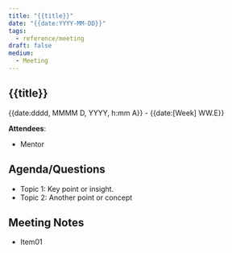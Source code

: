 ```yaml
---
title: "{{title}}"
date: "{{date:YYYY-MM-DD}}"
tags:
  - reference/meeting
draft: false
medium:
  - Meeting
---
```


## {{title}}

{{date:dddd, MMMM D, YYYY, h:mm A}} - {{date:[Week] WW.E}}

**Attendees**:

- Mentor

## Agenda/Questions

- Topic 1: Key point or insight.
- Topic 2: Another point or concept

## Meeting Notes

- Item01
